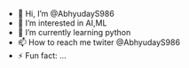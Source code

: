 - 👋 Hi, I’m @AbhyudayS986
- 👀 I’m interested in AI,ML
- 🌱 I’m currently learning python
- 📫 How to reach me twiter @AbhyudayS986
- ⚡ Fun fact: ...

<!---
AbhyudayS986/AbhyudayS986 is a ✨ special ✨ repository because its `README.md` (this file) appears on your GitHub profile.
You can click the Preview link to take a look at your changes.
--->

